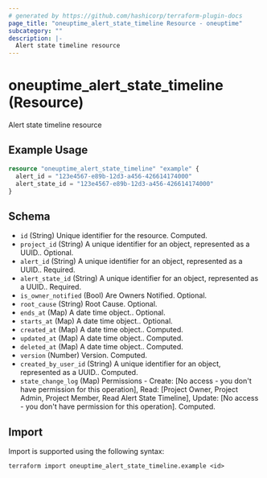 ```yaml
---
# generated by https://github.com/hashicorp/terraform-plugin-docs
page_title: "oneuptime_alert_state_timeline Resource - oneuptime"
subcategory: ""
description: |-
  Alert state timeline resource
---
```


# oneuptime_alert_state_timeline (Resource)

Alert state timeline resource

## Example Usage

```terraform
resource "oneuptime_alert_state_timeline" "example" {
  alert_id = "123e4567-e89b-12d3-a456-426614174000"
  alert_state_id = "123e4567-e89b-12d3-a456-426614174000"
}
```

## Schema

- `id` (String) Unique identifier for the resource. Computed.
- `project_id` (String) A unique identifier for an object, represented as a UUID.. Optional.
- `alert_id` (String) A unique identifier for an object, represented as a UUID.. Required.
- `alert_state_id` (String) A unique identifier for an object, represented as a UUID.. Required.
- `is_owner_notified` (Bool) Are Owners Notified. Optional.
- `root_cause` (String) Root Cause. Optional.
- `ends_at` (Map) A date time object.. Optional.
- `starts_at` (Map) A date time object.. Optional.
- `created_at` (Map) A date time object.. Computed.
- `updated_at` (Map) A date time object.. Computed.
- `deleted_at` (Map) A date time object.. Computed.
- `version` (Number) Version. Computed.
- `created_by_user_id` (String) A unique identifier for an object, represented as a UUID.. Computed.
- `state_change_log` (Map) Permissions - Create: [No access - you don't have permission for this operation], Read: [Project Owner, Project Admin, Project Member, Read Alert State Timeline], Update: [No access - you don't have permission for this operation]. Computed.

## Import

Import is supported using the following syntax:

```shell
terraform import oneuptime_alert_state_timeline.example <id>
```
